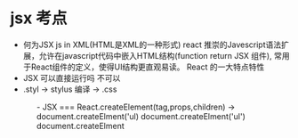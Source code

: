 # jsx 考点
- 何为JSX 
   js in XML(HTML是XML的一种形式)
   react 推崇的Javescript语法扩展，允许在javascript代码中嵌入HTML结构(function return JSX 组件),
   常用于React组件的定义，使得UI结构更直观易读。
   React 的一大特点特性
- JSX 可以直接运行吗
   不可以
- .styl -> stylus 编译 -> .css
<ul>

<ul>
- JSX === React.createElement(tag,props,children) -> document.createElment('ul)
    document.createElment('ul')
        document.createElment